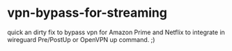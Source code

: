 # vpn-bypass-for-streaming


quick an dirty fix to bypass vpn for Amazon Prime and Netflix to integrate in wireguard Pre/PostUp or OpenVPN up command. ;)
